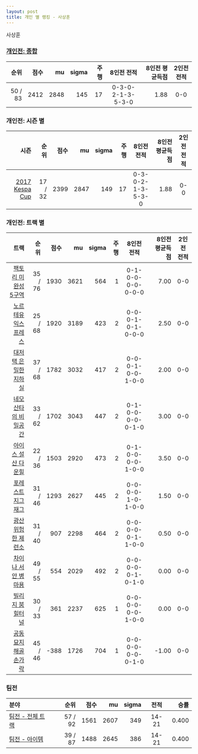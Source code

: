 ```yaml
---
layout: post
title: 개인 별 랭킹 - 사상훈
---
```


사상훈

### [개인전: 종합](../singles-full)

| 순위 | 점수 | mu | sigma | 주행 | 8인전 전적 | 8인전 평균득점 | 2인전 전적 |
|---:|---:|---:|---:|---:|:---:|---:|:---:|
| 50 / 83 | 2412 | 2848 | 145 | 17 | 0-3-0-2-1-3-5-3-0 | 1.88 | 0-0 |

### 개인전: 시즌 별

| 시즌 | 순위 | 점수 | mu | sigma | 주행 | 8인전 전적 | 8인전 평균득점 | 2인전 전적 |
|---:|---:|---:|---:|---:|---:|:---:|---:|:---:|
| [2017 Kespa Cup](../singles-s2017_2) | 17 / 32 | 2399 | 2847 | 149 | 17 |  0-3-0-2-1-3-5-3-0 | 1.88 | 0-0 |

### 개인전: 트랙 별

| 트랙 | 순위 | 점수 | mu | sigma | 주행 | 8인전 전적 | 8인전 평균득점 | 2인전 전적 |
|---:|---:|---:|---:|---:|---:|:---:|---:|:---:|
| [팩토리 미완성 5구역](../district5) | 35 / 76 | 1930 | 3621 | 564 | 1 | 0-1-0-0-0-0-0-0-0 | 7.00 | 0-0 |
| [노르테유 익스프레스](../noex) | 25 / 68 | 1920 | 3189 | 423 | 2 | 0-0-0-1-0-1-0-0-0 | 2.50 | 0-0 |
| [대저택 은밀한 지하실](../jeotaek) | 37 / 68 | 1782 | 3032 | 417 | 2 | 0-0-0-1-0-0-1-0-0 | 2.00 | 0-0 |
| [네모 산타의 비밀공간](../santa) | 33 / 62 | 1702 | 3043 | 447 | 2 | 0-1-0-0-0-0-0-1-0 | 3.00 | 0-0 |
| [아이스 설산 다운힐](../seolsan) | 22 / 36 | 1503 | 2920 | 473 | 2 | 0-1-0-0-0-0-1-0-0 | 3.50 | 0-0 |
| [포레스트 지그재그](../zigzag) | 31 / 46 | 1293 | 2627 | 445 | 2 | 0-0-0-0-1-0-1-0-0 | 1.50 | 0-0 |
| [광산 위험한 제련소](../jeryeonso) | 31 / 40 | 907 | 2298 | 464 | 2 | 0-0-0-0-0-1-1-0-0 | 0.50 | 0-0 |
| [차이나 서안 병마용](../byeongma) | 49 / 55 | 554 | 2029 | 492 | 2 | 0-0-0-0-0-1-0-1-0 | 0.00 | 0-0 |
| [빌리지 붐힐터널](../boomhill) | 30 / 33 | 361 | 2237 | 625 | 1 | 0-0-0-0-0-0-1-0-0 | 0.00 | 0-0 |
| [공동묘지 해골 손가락](../haeson) | 45 / 46 | -388 | 1726 | 704 | 1 | 0-0-0-0-0-0-0-1-0 | -1.00 | 0-0 |

### 팀전

| 분야 | 순위 | 점수 | mu | sigma | 전적 | 승률 |
|:---|---:|---:|---:|---:|:---:|---:|
| [팀전 - 전체 트랙](../team-full) | 57 / 92 | 1561 | 2607 | 349 | 14-21 | 0.400 |
| [팀전 - 아이템](../team-item) | 39 / 87 | 1488 | 2645 | 386 | 14-21 | 0.400 |
